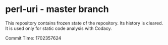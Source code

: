 # perl-uri - master branch

This repository contains frozen state of the repository.
Its history is cleared. It is used only for static code
analysis with Codacy.

Commit Time: 1702357624